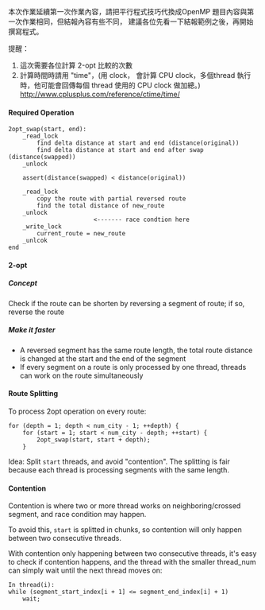 本次作業延續第一次作業內容，請把平行程式技巧代換成OpenMP
題目內容與第一次作業相同，但結報內容有些不同，
建議各位先看一下結報範例之後，再開始撰寫程式。

提醒：
1. 這次需要各位計算 2-opt 比較的次數
2. 計算時間時請用 "time"，(用 clock， 會計算 CPU clock，多個thread 執行時，他可能會回傳每個 thread 使用的 CPU clock 做加總。)
http://www.cplusplus.com/reference/ctime/time/


#### Required Operation

```
2opt_swap(start, end):
    _read_lock
        find delta distance at start and end (distance(original))
        find delta distance at start and end after swap (distance(swapped))
    _unlock

    assert(distance(swapped) < distance(original))
    
    _read_lock
        copy the route with partial reversed route
        find the total distance of new_route
    _unlock
                        <------- race condtion here
    _write_lock
        current_route = new_route
    _unlcok
end
```


#### 2-opt

##### Concept
Check if the route can be shorten by reversing a segment of route; if so, reverse the route

##### Make it faster
* A reversed segment has the same route length, the total route distance is changed at the start and the end of the segment
* If every segment on a route is only processed by one thread, threads can work on the route simultaneously

#### Route Splitting
To process 2opt operation on every route:
```
for (depth = 1; depth < num_city - 1; ++depth) {
    for (start = 1; start < num_city - depth; ++start) {
        2opt_swap(start, start + depth);
    }
```

Idea: Split `start` threads, and avoid "contention". The splitting is fair because each thread is processing segments with the same length.

#### Contention
Contention is where two or more thread works on neighboring/crossed segment, and race condition may happen.

To avoid this, `start` is splitted in chunks, so contention will only happen between two consecutive threads.

With contention only happening between two consecutive threads, it's easy to check if contention happens, and the thread with the smaller thread_num can simply wait until the next thread moves on:
```
In thread(i): 
while (segment_start_index[i + 1] <= segment_end_index[i] + 1)
    wait;    
```


